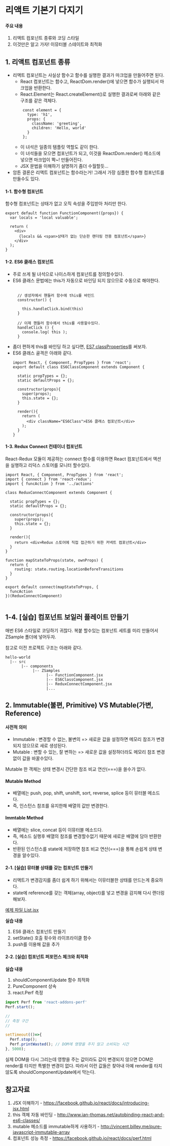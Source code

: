 # 리액트 기본기 다지기 

#### 주요 내용
1. 리액트 컴포넌트 종류와 코딩 스타일
1. 이것만은 알고 가자! 이뮤터블 스테이트와 최적화

## 1. 리액트 컴포넌트 종류 
- 리액트 컴포넌트는 사실상 함수고 함수를 실행한 결과가 마크업을 만들어주면 된다. 
   - React 컴포넌트는 함수고, ReactDom.render()에 넣으면 함수가 실행되서 마크업을 반환한다.
   - React.Element는 React.createElement()로 실행한 결과로써 아래와 같은 구조를 같은 객체다.
       ```
        const element = {
          type: 'h1',
          props: {
            className: 'greeting',
            children: 'Hello, world'
          }
        };
       ```
   - 이 녀석은 일종의 템플릿 역할도 같이 한다. 
   - 이 녀석들을 모으면 컴포넌트가 되고, 이것을 ReactDom.render() 메소드에 넣으면 마크업이 똭~! 만들어진다.
   - JSX 문법을 이해하기 설명하기 좀더 수월할듯...
- 암튼 결론은 리액트 컴포넌트는 함수라는거! 그래서 가장 심플한 함수형 컴포넌트를 만들수도 있다. 

#### 1-1. 함수형 컴포넌트 
함수형 컴포넌트는 상태가 없고 오직 속성을 주입받아 처리만 한다. 

```
export default function FunctionComponent({props}) {
  var locals = 'local valuable';

  return (
    <div>
      {locals && <span>상태가 없는 단순한 랜더링 전용 컴포넌트</span>}
    </div>
  );
}
```
#### 1-2. ES6 클래스 컴포넌트
- 주로 쓰게 될 녀석으로 나이스하게 컴포넌트를 정의할수있다. 
- ES6 클래스 문법에는 this가 자동으로 바인딩 되지 않으므로 수동으로 해야한다. 
    ```
    
      // 생성자에서 핸들러 함수에 this를 바인드 
      constructor() {
      
        this.handleClick.bind(this)
      }
      
      // 이제 핸들러 함수에서 this를 사용할수있다.
      handleClick () {
        console.log( this );
      }
    
    ```
- 좀더 편하게 this를 바인딩 하고 싶다면, [ES7 classProperties](http://www.ian-thomas.net/autobinding-react-and-es6-classes/)를 써보자. 
- ES6 클래스 골격은 아래와 같다.
    ```
    import React, { Component, PropTypes } from 'react';
    export default class ES6ClassComponent extends Component {
    
      static propTypes = {};
      static defaultProps = {};
    
      constructor(props){
        super(props);
        this.state = {};
      }
    
      render(){
        return (
          <div className="ES6Class">ES6 클래스 컴포넌트</div>
        );
      }
    }
    
    ```

#### 1-3. Redux Connect 컨테이너 컴포넌트
React-Redux 모듈이 제공하는 connect 함수를 이용하면 React 컴포넌트에서 액션을 실행하고 리덕스 스토어를 모니터 할수있다.  
```
import React, { Component, PropTypes } from 'react';
import { connect } from 'react-redux';
import { funcAction } from '../actions'

class ReduxConnectComponent extends Component {

  static propTypes = {};
  static defaultProps = {};

  constructor(props){
    super(props);
    this.state = {};
  }

  render(){
    return <div>Redux 스토어에 직접 접근하기 위한 커넥트 컴포넌트</div>
  }
}

function mapStateToProps(state, ownProps) {
  return {
    routing: state.routing.locationBeforeTransitions
  }
}

export default connect(mapStateToProps, {
  funcAction
})(ReduxConnectComponent)


```

## 1-4. [실습] 컴포넌트 보일러 플레이트 만들기 
매번 ES6 스타일로 코딩하기 귀찮다. 복붙 할수있는 컴포넌트 세트를 미리 만들어서 ZSample 폴더에 넣어두자.

참고로 이전 프로젝트 구조는 아래와 같다. 
```
hello-world
  |-- src
       |-- components
            |-- ZSamples
                  |-- FunctionComponent.jsx
                  |-- ES6ClassComponent.jsx
                  |-- ReduxConnectComponent.jsx
                  |...
```

## 2. Immutable(불편, Primitive) VS Mutable(가변, Reference)
#### 사전적 의미
- Immutable : 변경할 수 없는, 불변의  => 새로운 값을 설정하면 메모리 참조가 변경되지 않으므로 새로 생성된다.
- Mutable   : 변할 수 있는, 잘 변하는 => 새로운 값을 설정하더라도 메모리 참조 변경없이 값을 바꿀수있다.

Mutable 한 객체는 상태 변경시 간단한 참조 비교 연산(===)을 쓸수가 없다.

#### Mutable Method
- 배열에는 push, pop, shift, unshift, sort, reverse, splice 등이 뮤터블 메소드다.
- 즉, 인스턴스 참조를 유지한채 배열의 값만 변경한다.

#### Immtable Method
- 배열에는 slice, concat 등이 이뮤터블 메소드다.
- 즉, 메소드 실행후 배열의 참조를 변경할수없기 때문에 새로운 배열에 담아 반환한다. 
- 반환된 인스턴스를 state에 저장하면 참조 비교 연산(===)을 통해 손쉽게 상태 변경을 알수있다. 


#### 2-1. [실습] 뮤터블 상태를 갖는 컴포넌트 만들기
- 리액트가 변경감지를 좀더 쉽게 하기 위해서는 이뮤터블한 상태를 만드는게 중요하다.
- state에 reference를 갖는 객체(array, object)를 넣고 변경을 감지해 다시 랜더링 해보자.

[예제 파일 List.jsx](https://github.com/miconblog/parse-react-redux-router-intl/blob/master/docs/lessons/files/3.react-router.List.jsx)

**실습 내용**
1. ES6 클래스 컴포넌트 만들기 
2. setState() 호출 횟수와 라이프라이클 함수 
3. push를 이용해 값을 추가  


#### 2-2. [실습] 컴포넌트 퍼포먼스 체크와 최적화

**실습 내용**
1. shouldComponentUpdate 함수 최적화 
1. PureComponent 상속 
1. react.Perf 측정

```javascript 1.8
import Perf from 'react-addons-perf'
Perf.start();

//
// 측정 구간 
//

setTimeout(()=>{
  Perf.stop();
  Perf.printWasted(); // DOM에 영향을 주지 않고 소비되는 시간
}, 5000);
```

실제 DOM을 다시 그리는데 영향을 주는 값이라도 값이 변경되지 않으면 DOM은 render를 타지만 특별한 변경이 없다. 
 따라서 이런 값들은 찾아내 아예 render를 타지 않도록 shouldComponentUpdate에서 막는다. 


## 참고자료
1. JSX 이해하기 - https://facebook.github.io/react/docs/introducing-jsx.html
1. this 객체 자동 바인딩 - http://www.ian-thomas.net/autobinding-react-and-es6-classes/
1. mutable 메소드를 immutable하게 사용하기 - http://vincent.billey.me/pure-javascript-immutable-array
1. 컴포넌트 성능 측정 - https://facebook.github.io/react/docs/perf.html
